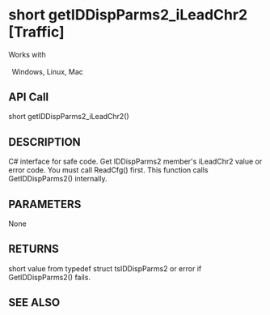 # short getIDDispParms2_iLeadChr2 [Traffic]

Works with <p class="s1" style="padding-top: 2pt;padding-left: 5pt;text-indent: 0pt;text-align: left;"><a name="bookmark256">&zwnj;</a>Windows, Linux, Mac</p>

## API Call
short getIDDispParms2_iLeadChr2()
## DESCRIPTION
C# interface for safe code. Get IDDispParms2 member&#39;s iLeadChr2 value or error code. You must call ReadCfg() first. This function calls GetIDDispParms2() internally.

## PARAMETERS
None

## RETURNS
short value from typedef struct tsIDDispParms2 or error if GetIDDispParms2() fails.

## SEE ALSO

